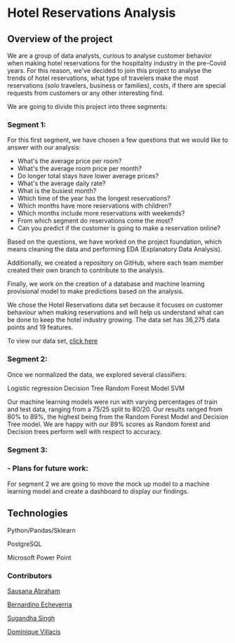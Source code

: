 # Hotel Reservations Analysis

## Overview of the project

We are a group of data analysts, curious to analyse customer behavior when making hotel reservations for the hospitality industry in the pre-Covid years.
For this reason, we've decided to join this project to analyse the trends of hotel reservations, what type of travelers make the most reservations (solo travelers, business or families), costs, if there are special requests from customers or any other interesting find.

We are going to divide this project into three segments:

### Segment 1:

For this first segment, we have chosen a few questions that we would like to answer with our analysis:

- What's the average price per room?
- What's the average room price per month?
- Do longer total stays have lower average prices?
- What's the average daily rate?
- What is the busiest month?
- Which time of the year has the longest reservations?
- Which months have more reservations with children?
- Which months include more reservations with weekends?
- From which segment do reservations come the most?
- Can you predict if the customer is going to make a reservation online?

Based on the questions, we have worked on the project foundation, which means cleaning the data and performing EDA (Explanatory Data Analysis).

Additionally, we created a repository on GitHub, where each team member created their own branch to contribute to the analysis.

Finally, we work on the creation of a database and machine learning provisional model to make predictions based on the analysis.

We chose the Hotel Reservations data set because it focuses on customer behaviour when making reservations and will help us understand what can be done to keep the hotel industry growing. The data set has 36,275 data points and 19 features.

To view our data set, [click here](https://www.kaggle.com/datasets/ahsan81/hotel-reservations-classification-dataset)




### Segment 2:
Once we normalized the data, we explored several classifiers:

Logistic regression
Decision Tree
Random Forest Model
SVM

Our machine learning models were run with varying percentages of train and test data, ranging from a 75/25 split to 80/20. Our results ranged from 80% to 89%, the highest being from the Random Forest Model and Decision Tree model. We are  happy with our 89% scores as Random forest and Decision trees perform well with respect to accuracy.

### Segment 3:

### - Plans for future work: 

For segment 2 we are going to move the mock up model to a machine learning model and create a dashboard to display our findings.

## Technologies

Python/Pandas/Sklearn

PostgreSQL

Microsoft Power Point

### Contributors

[Sausana Abraham](https://github.com/Sausana)

[Bernardino Echeverria](https://github.com/bernardinoe)

[Sugandha Singh](https://github.com/sugandha001)

[Dominique Villacis](https://github.com/domivillacis)